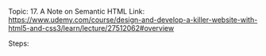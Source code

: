 Topic: 17. A Note on Semantic HTML
Link: https://www.udemy.com/course/design-and-develop-a-killer-website-with-html5-and-css3/learn/lecture/27512062#overview


Steps: 








